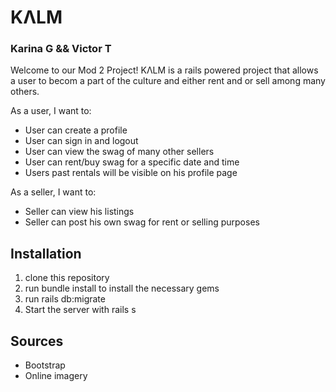 # KΛLM

### Karina G && Victor T

Welcome to our Mod 2 Project! KΛLM is a rails powered project that allows a user to becom a part of the culture and either rent and or sell among many others.

As a user, I want to:
* User can create a profile
* User can sign in and logout
* User can view the swag of many other sellers
* User can rent/buy swag for a specific date and time
* Users past rentals will be visible on his profile page

As a seller, I want to: 
* Seller can view his listings
* Seller can post his own swag for rent or selling purposes

## Installation
1. clone this repository
2. run bundle install to install the necessary gems
3. run rails db:migrate
4. Start the server with rails s 

## Sources
* Bootstrap
* Online imagery
